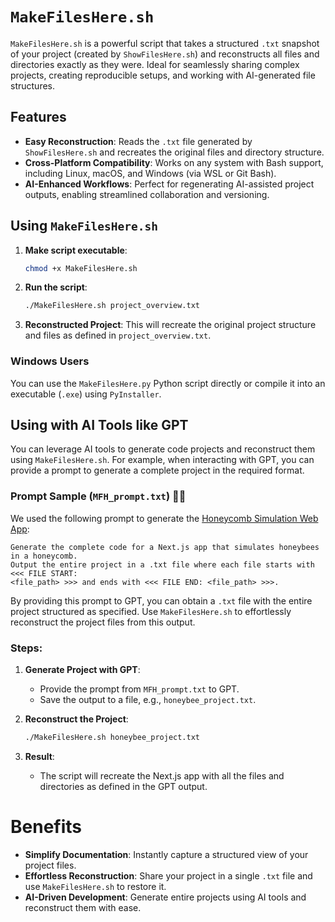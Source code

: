 
# `MakeFilesHere.sh`

`MakeFilesHere.sh` is a powerful script that takes a structured `.txt` snapshot of your project (created by `ShowFilesHere.sh`) and reconstructs all files and directories exactly as they were. Ideal for seamlessly sharing complex projects, creating reproducible setups, and working with AI-generated file structures.

## Features


- **Easy Reconstruction**: Reads the `.txt` file generated by `ShowFilesHere.sh` and recreates the original files and directory structure.
- **Cross-Platform Compatibility**: Works on any system with Bash support, including Linux, macOS, and Windows (via WSL or Git Bash).
- **AI-Enhanced Workflows**: Perfect for regenerating AI-assisted project outputs, enabling streamlined collaboration and versioning.


## Using `MakeFilesHere.sh`

1. **Make script executable**:
    ```bash
    chmod +x MakeFilesHere.sh
    ```

2. **Run the script**:
    ```bash
    ./MakeFilesHere.sh project_overview.txt
    ```

3. **Reconstructed Project**: This will recreate the original project structure and files as defined in `project_overview.txt`.

### Windows Users 
You can use the `MakeFilesHere.py` Python script directly or compile it into an executable (`.exe`) using `PyInstaller`.


## Using with AI Tools like GPT

You can leverage AI tools to generate code projects and reconstruct them using `MakeFilesHere.sh`. For example, when interacting with GPT, you can provide a prompt to generate a complete project in the required format.

### Prompt Sample (`MFH_prompt.txt`) 🍯🐝

We used the following prompt to generate the [Honeycomb Simulation Web App](https://honeycombsim.vercel.app):


```
Generate the complete code for a Next.js app that simulates honeybees in a honeycomb. 
Output the entire project in a .txt file where each file starts with <<< FILE START: 
<file_path> >>> and ends with <<< FILE END: <file_path> >>>.
```

By providing this prompt to GPT, you can obtain a `.txt` file with the entire project structured as specified. Use `MakeFilesHere.sh` to effortlessly reconstruct the project files from this output.


### Steps:

1. **Generate Project with GPT**:
   - Provide the prompt from `MFH_prompt.txt` to GPT.
   - Save the output to a file, e.g., `honeybee_project.txt`.

2. **Reconstruct the Project**:
   ```bash
   ./MakeFilesHere.sh honeybee_project.txt
   ```

3. **Result**:
   - The script will recreate the Next.js app with all the files and directories as defined in the GPT output.

# Benefits

- **Simplify Documentation**: Instantly capture a structured view of your project files.
- **Effortless Reconstruction**: Share your project in a single `.txt` file and use `MakeFilesHere.sh` to restore it.
- **AI-Driven Development**: Generate entire projects using AI tools and reconstruct them with ease.

